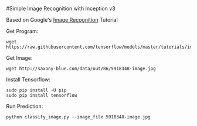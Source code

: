 #Simple Image Recognition with Inception v3

Based on Google's [Image Recognition](https://www.tensorflow.org/tutorials/image_recognition) Tutorial

Get Program:   

    wget https://raw.githubusercontent.com/tensorflow/models/master/tutorials/image/imagenet/classify_image.py
    
Get Image:

    wget http://saxony-blue.com/data/out/86/5918348-image.jpg
    
Install Tensorflow:

    sudo pip install -U pip
    sudo pip install tensorflow

Run Prediction:

    python classify_image.py --image_file 5918348-image.jpg